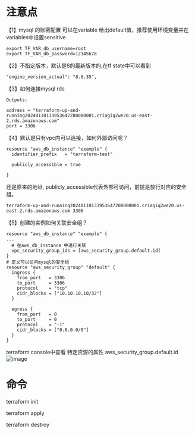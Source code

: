 # 注意点
【1】mysql 的账密配置
可以在variable 给出default值，推荐使用环境变量并在variables中设置sensitive
```
export TF_VAR_db_username=root
export TF_VAR_db_password=12345678
```

【2】不指定版本，默认是8的最新版本的,在tf state中可以看到
```
"engine_version_actual": "8.0.35",
```
【3】如何连接mysql rds
```
Outputs:

address = "terraform-up-and-running20240110133953647200000001.criagiq2we20.us-east-2.rds.amazonaws.com"
port = 3306

```
【4】默认是只有vpc内可以连接，如何外部访问呢？

```
resource "aws_db_instance" "example" {
  identifier_prefix   = "terraform-test"

  publicly_accessible = true

}
```
还是原来的地址, publicly_accessible代表外部可访问，前提是放行对应的安全组。
```
terraform-up-and-running20240110133953647200000001.criagiq2we20.us-east-2.rds.amazonaws.com 3306

```

【5】创建的实例如何关联安全组？
```
resource "aws_db_instance" "example" {
...
  # 在aws_db_instance 中进行关联
  vpc_security_group_ids = [aws_security_group.default.id]
}
# 定义可以访问mysql的安全组
resource "aws_security_group" "default" {
  ingress {
    from_port   = 3306
    to_port     = 3306
    protocol    = "tcp"
    cidr_blocks = ["10.10.10.10/32"]
  }

  egress {
    from_port   = 0
    to_port     = 0
    protocol    = "-1"
    cidr_blocks = ["0.0.0.0/0"]
  }
}
```
terraform console中查看 特定资源的属性  aws_security_group.default.id
![image](https://github.com/myysophia/terraform-repo/assets/25994521/ab0a62eb-2a38-4cbc-9054-a72e9509643e)

# 命令
terraform init

terraform apply

terraform destroy

